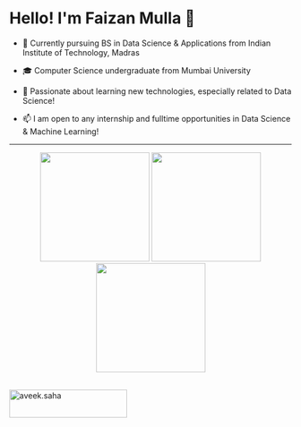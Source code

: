 <h1 >Hello! I'm Faizan Mulla 👋</h1> 


- 🎯 Currently pursuing BS in Data Science & Applications from Indian Institute of Technology, Madras

- :mortar_board: Computer Science undergraduate from Mumbai University

- :blue_book: Passionate about learning new technologies, especially related to Data Science!
  
- :mailbox: I am open to any internship and fulltime opportunities in Data Science & Machine Learning!

</div>

---




<p align="center">
  <img height="195" width="auto" src="https://github-readme-stats.vercel.app/api?username=faizanxmulla&theme=material-palenight&hide_border=false&include_all_commits=false&count_private=false">
  <img height="195" width="auto" src="https://github-readme-stats.vercel.app/api/top-langs/?username=faizanxmulla&theme=material-palenight&hide_border=false&include_all_commits=false&count_private=false&layout=compact">
  <img height="195" width="auto" src="https://github-readme-streak-stats.herokuapp.com/?user=faizanxmulla&theme=material-palenight&hide_border=false">

  <br>
  <br>

  <a href="https://www.buymeacoffee.com/faizanxmulla"> <img align="center" src="https://cdn.buymeacoffee.com/buttons/v2/default-orange.png" height="50" width="210" alt="aveek.saha" /></a>
</p>



